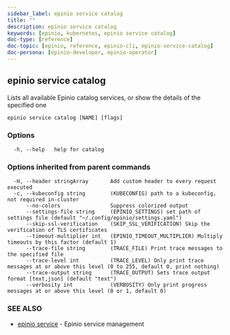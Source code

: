 ```yaml
---
sidebar_label: epinio service catalog
title: ""
description: epinio service catalog
keywords: [epinio, kubernetes, epinio service catalog]
doc-type: [reference]
doc-topic: [epinio, reference, epinio-cli, epinio-service-catalog]
doc-persona: [epinio-developer, epinio-operator]
---
```

## epinio service catalog

Lists all available Epinio catalog services, or show the details of the specified one

```
epinio service catalog [NAME] [flags]
```

### Options

```
  -h, --help   help for catalog
```

### Options inherited from parent commands

```
  -H, --header stringArray       Add custom header to every request executed
  -c, --kubeconfig string        (KUBECONFIG) path to a kubeconfig, not required in-cluster
      --no-colors                Suppress colorized output
      --settings-file string     (EPINIO_SETTINGS) set path of settings file (default "~/.config/epinio/settings.yaml")
      --skip-ssl-verification    (SKIP_SSL_VERIFICATION) Skip the verification of TLS certificates
      --timeout-multiplier int   (EPINIO_TIMEOUT_MULTIPLIER) Multiply timeouts by this factor (default 1)
      --trace-file string        (TRACE_FILE) Print trace messages to the specified file
      --trace-level int          (TRACE_LEVEL) Only print trace messages at or above this level (0 to 255, default 0, print nothing)
      --trace-output string      (TRACE_OUTPUT) Sets trace output format [text,json] (default "text")
      --verbosity int            (VERBOSITY) Only print progress messages at or above this level (0 or 1, default 0)
```

### SEE ALSO

* [epinio service](./epinio_service.md)	 - Epinio service management

